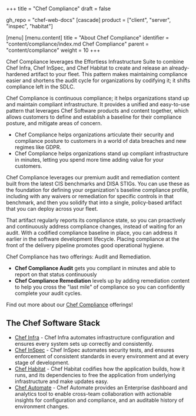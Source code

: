 +++
title = "Chef Compliance"
draft = false

gh_repo = "chef-web-docs"
[cascade]
  product = ["client", "server", "inspec", "habitat"]

[menu]
  [menu.content]
    title = "About Chef Compliance"
    identifier = "content/compliance/index.md Chef Compliance"
    parent = "content/compliance"
    weight = 10
+++

Chef Compliance leverages the Effortless Infrastructure Suite to combine Chef Infra, Chef InSpec, and Chef Habitat to create and release an already-hardened artifact to your fleet. This pattern makes maintaining compliance easier and shortens the audit cycle for organizations by codifying it; it shifts compliance left in the SDLC.

Chef Compliance is continuous compliance; it helps organizations stand up and maintain compliant infrastructure. It provides a unified and easy-to-use pattern that leverages Chef Software products and content together, which allows customers to define and establish a baseline for their compliance posture, and mitigate areas of concern.

* Chef Compliance helps organizations articulate their security and compliance posture to customers in a world of data breaches and new regimes like GDPR.
* Chef Compliance helps organizations stand up compliant infrastructure in minutes, letting you spend more time adding value for your customers.

Chef Compliance leverages our premium audit and remediation content built from the latest CIS benchmarks and DISA STIGs. You can use these as the foundation for defining your organization's baseline compliance profile, including with any waivers or remediation for specific controls in that benchmark, and then you solidify that into a single, policy-based artifact that you can deploy across your fleet.

That artifact regularly reports its compliance state, so you can proactively and continuously address compliance changes, instead of waiting for an audit. With a codified compliance baseline in place, you can address it earlier in the software development lifecycle. Placing compliance at the front of the delivery pipeline promotes good operational hygiene.

Chef Compliance has two offerings: Audit and Remediation.

* **Chef Compliance Audit** gets you compliant in minutes and able to report on that status continuously
* **Chef Compliance Remediation** levels up by adding remediation content to help you cross the "last mile" of compliance so you can confidently complete your audit cycles.

Find out more about our [Chef Compliance](https://www.chef.io/products/chef-compliance/) offerings!

## The Chef Software Stack

* [Chef Infra](https://github.com/chef/chef) - Chef Infra automates infrastructure configuration and ensures every system sets up correctly and consistently.
* [Chef InSpec](https://github.com/inspec/inspec) - Chef InSpec automates security tests, and ensures enforcement of consistent standards in every environment and at every stage of development.
* [Chef Habitat](https://github.com/habitat-sh/habitat) - Chef Habitat codifies how the application builds, how it runs, and its dependencies to free the application from underlying infrastructure and make updates easy.
* [Chef Automate](https://github.com/chef/automate) - Chef Automate provides an Enterprise dashboard and analytics tool to enable cross-team collaboration with actionable insights for configuration and compliance, and an auditable history of environment changes.
